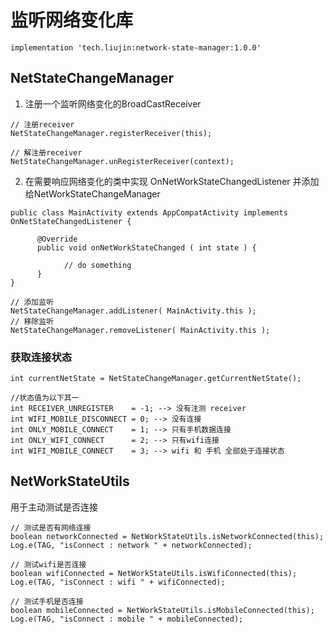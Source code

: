 # 监听网络变化库

```
implementation 'tech.liujin:network-state-manager:1.0.0'
```

## NetStateChangeManager

1. 注册一个监听网络变化的BroadCastReceiver

```
// 注册receiver
NetStateChangeManager.registerReceiver(this);
```

```
// 解注册receiver
NetStateChangeManager.unRegisterReceiver(context);
```

2. 在需要响应网络变化的类中实现 OnNetWorkStateChangedListener 并添加给NetWorkStateChangeManager

```
public class MainActivity extends AppCompatActivity implements OnNetStateChangedListener {

      @Override
      public void onNetWorkStateChanged ( int state ) {

            // do something
      }
}
```

```
// 添加监听
NetStateChangeManager.addListener( MainActivity.this );
// 移除监听
NetStateChangeManager.removeListener( MainActivity.this );
```

### 获取连接状态

```
int currentNetState = NetStateChangeManager.getCurrentNetState();

//状态值为以下其一
int RECEIVER_UNREGISTER    = -1; --> 没有注测 receiver
int WIFI_MOBILE_DISCONNECT = 0; --> 没有连接
int ONLY_MOBILE_CONNECT    = 1; --> 只有手机数据连接
int ONLY_WIFI_CONNECT      = 2; --> 只有wifi连接
int WIFI_MOBILE_CONNECT    = 3; --> wifi 和 手机 全部处于连接状态
```

## NetWorkStateUtils

用于主动测试是否连接

```
// 测试是否有网络连接
boolean networkConnected = NetWorkStateUtils.isNetworkConnected(this);
Log.e(TAG, "isConnect : network " + networkConnected);

// 测试wifi是否连接
boolean wifiConnected = NetWorkStateUtils.isWifiConnected(this);
Log.e(TAG, "isConnect : wifi " + wifiConnected);

// 测试手机是否连接
boolean mobileConnected = NetWorkStateUtils.isMobileConnected(this);
Log.e(TAG, "isConnect : mobile " + mobileConnected);
```
